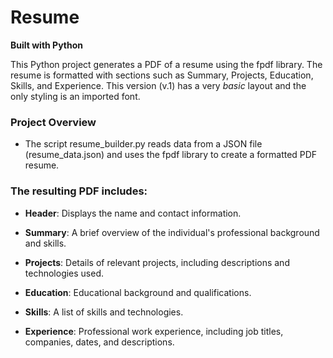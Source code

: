 # Resume

**Built with Python**

This Python project generates a PDF of a resume using the fpdf library. The resume is formatted with sections such as Summary, Projects, Education, Skills, and Experience. This version (v.1) has a very _basic_ layout and the only styling is an imported font.

### Project Overview

- The script resume_builder.py reads data from a JSON file (resume_data.json) and uses the fpdf library to create a formatted PDF resume.

### The resulting PDF includes:

- **Header**: Displays the name and contact information.

- **Summary**: A brief overview of the individual's professional background and skills.

- **Projects**: Details of relevant projects, including descriptions and technologies used.

- **Education**: Educational background and qualifications.

- **Skills**: A list of skills and technologies.

- **Experience**: Professional work experience, including job titles, companies, dates, and descriptions.
